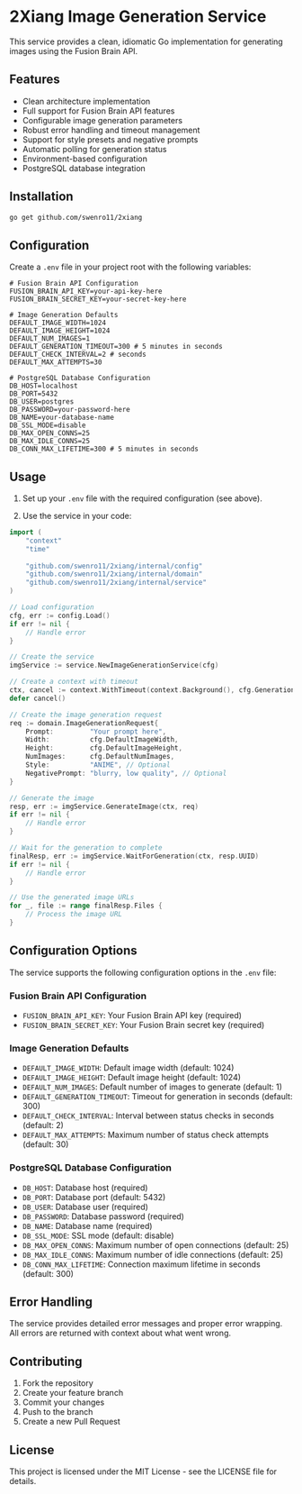 # 2Xiang Image Generation Service

This service provides a clean, idiomatic Go implementation for generating images using the Fusion Brain API.

## Features

- Clean architecture implementation
- Full support for Fusion Brain API features
- Configurable image generation parameters
- Robust error handling and timeout management
- Support for style presets and negative prompts
- Automatic polling for generation status
- Environment-based configuration
- PostgreSQL database integration

## Installation

```bash
go get github.com/swenro11/2xiang
```

## Configuration

Create a `.env` file in your project root with the following variables:

```env
# Fusion Brain API Configuration
FUSION_BRAIN_API_KEY=your-api-key-here
FUSION_BRAIN_SECRET_KEY=your-secret-key-here

# Image Generation Defaults
DEFAULT_IMAGE_WIDTH=1024
DEFAULT_IMAGE_HEIGHT=1024
DEFAULT_NUM_IMAGES=1
DEFAULT_GENERATION_TIMEOUT=300 # 5 minutes in seconds
DEFAULT_CHECK_INTERVAL=2 # seconds
DEFAULT_MAX_ATTEMPTS=30

# PostgreSQL Database Configuration
DB_HOST=localhost
DB_PORT=5432
DB_USER=postgres
DB_PASSWORD=your-password-here
DB_NAME=your-database-name
DB_SSL_MODE=disable
DB_MAX_OPEN_CONNS=25
DB_MAX_IDLE_CONNS=25
DB_CONN_MAX_LIFETIME=300 # 5 minutes in seconds
```

## Usage

1. Set up your `.env` file with the required configuration (see above).

2. Use the service in your code:

```go
import (
    "context"
    "time"
    
    "github.com/swenro11/2xiang/internal/config"
    "github.com/swenro11/2xiang/internal/domain"
    "github.com/swenro11/2xiang/internal/service"
)

// Load configuration
cfg, err := config.Load()
if err != nil {
    // Handle error
}

// Create the service
imgService := service.NewImageGenerationService(cfg)

// Create a context with timeout
ctx, cancel := context.WithTimeout(context.Background(), cfg.GenerationTimeout)
defer cancel()

// Create the image generation request
req := domain.ImageGenerationRequest{
    Prompt:         "Your prompt here",
    Width:          cfg.DefaultImageWidth,
    Height:         cfg.DefaultImageHeight,
    NumImages:      cfg.DefaultNumImages,
    Style:          "ANIME", // Optional
    NegativePrompt: "blurry, low quality", // Optional
}

// Generate the image
resp, err := imgService.GenerateImage(ctx, req)
if err != nil {
    // Handle error
}

// Wait for the generation to complete
finalResp, err := imgService.WaitForGeneration(ctx, resp.UUID)
if err != nil {
    // Handle error
}

// Use the generated image URLs
for _, file := range finalResp.Files {
    // Process the image URL
}
```

## Configuration Options

The service supports the following configuration options in the `.env` file:

### Fusion Brain API Configuration
- `FUSION_BRAIN_API_KEY`: Your Fusion Brain API key (required)
- `FUSION_BRAIN_SECRET_KEY`: Your Fusion Brain secret key (required)

### Image Generation Defaults
- `DEFAULT_IMAGE_WIDTH`: Default image width (default: 1024)
- `DEFAULT_IMAGE_HEIGHT`: Default image height (default: 1024)
- `DEFAULT_NUM_IMAGES`: Default number of images to generate (default: 1)
- `DEFAULT_GENERATION_TIMEOUT`: Timeout for generation in seconds (default: 300)
- `DEFAULT_CHECK_INTERVAL`: Interval between status checks in seconds (default: 2)
- `DEFAULT_MAX_ATTEMPTS`: Maximum number of status check attempts (default: 30)

### PostgreSQL Database Configuration
- `DB_HOST`: Database host (required)
- `DB_PORT`: Database port (default: 5432)
- `DB_USER`: Database user (required)
- `DB_PASSWORD`: Database password (required)
- `DB_NAME`: Database name (required)
- `DB_SSL_MODE`: SSL mode (default: disable)
- `DB_MAX_OPEN_CONNS`: Maximum number of open connections (default: 25)
- `DB_MAX_IDLE_CONNS`: Maximum number of idle connections (default: 25)
- `DB_CONN_MAX_LIFETIME`: Connection maximum lifetime in seconds (default: 300)

## Error Handling

The service provides detailed error messages and proper error wrapping. All errors are returned with context about what went wrong.

## Contributing

1. Fork the repository
2. Create your feature branch
3. Commit your changes
4. Push to the branch
5. Create a new Pull Request

## License

This project is licensed under the MIT License - see the LICENSE file for details.